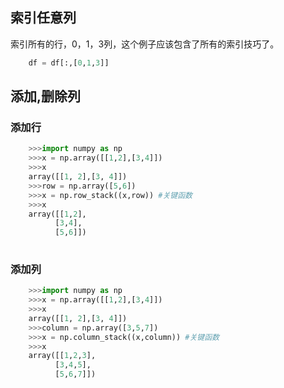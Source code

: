 
## 索引任意列
索引所有的行，0，1，3列，这个例子应该包含了所有的索引技巧了。

```python
	df = df[:,[0,1,3]]
```
## 添加,删除列
### 添加行
```python
	>>>import numpy as np
	>>>x = np.array([[1,2],[3,4]])
	>>>x
	array([[1, 2],[3, 4]])
	>>>row = np.array([5,6])
	>>>x = np.row_stack((x,row)) #关键函数
	>>>x
	array([[1,2],
		  [3,4],
		  [5,6]])
		  

```


### 添加列
```python
	>>>import numpy as np
	>>>x = np.array([[1,2],[3,4]])
	>>>x
	array([[1, 2],[3, 4]])
	>>>column = np.array([3,5,7])
	>>>x = np.column_stack((x,column)) #关键函数
	>>>x
	array([[1,2,3],
		  [3,4,5],
		  [5,6,7]])
```